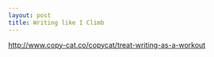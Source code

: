 ```yaml
---
layout: post
title: Writing like I Climb
---
```


http://www.copy-cat.co/copycat/treat-writing-as-a-workout